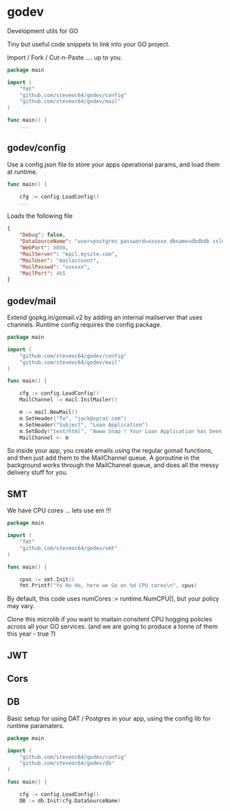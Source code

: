 # godev
Development utils for GO 

Tiny but useful code snippets to link into your GO project.

Import / Fork / Cut-n-Paste .... up to you.

```go
package main

import (
	"fmt"
	"github.com/steveoc64/godev/config"
	"github.com/steveoc64/godev/mail"
)

func main() {
	...
```


## godev/config

Use a config.json file to store your apps operational params, and load them at runtime.

```go
func main() {

	cfg := config.LoadConfig()
	...
```

Loads the following file
```json
{
	"Debug": false,
	"DataSourceName": "user=postgres password=xxxxxx dbname=dbdbdb sslmode=disable",
	"WebPort": 8000,
	"MailServer": "mail.mysite.com",
	"MailUser": "mailaccount",
	"MailPasswd": "xxxxxx",
	"MailPort": 465
}
```

## godev/mail

Extend gopkg.in/gomail.v2 by adding an internal mailserver that uses channels.
Runtime config requires the config package.

```go
package main

import (
	"github.com/steveoc64/godev/config"
	"github.com/steveoc64/godev/mail"
)

func main() {

	cfg := config.LoadConfig()
	MailChannel := mail.InitMailer()

	m := mail.NewMail()
	m.SetHeader("To", "jack@sprat.com")
	m.SetHeader("Subject", "Loan Application")
	m.SetBody("text/html", "Awww Snap ! Your Loan Application has been denied  :(")
	MailChannel <- m
```

So inside your app, you create emails using the regular gomail functions, and then just add them to the MailChannel 
queue.  A goroutine in the background works through the MailChannel queue, and does all the messy delivery stuff 
for you.

## SMT

We have CPU cores ... lets use em !!!

```go
package main

import (
	"fmt"
	"github.com/steveoc64/godev/smt"
)

func main() {

	cpus := smt.Init()
	fmt.Printf("Yo Ho Ho, here we Go on %d CPU cores\n", cpus)
```

By default, this code uses numCores := runtime.NumCPU(), but your policy may vary.

Clone this microlib if you want to maitain consitent CPU hogging policies across all your
GO services.  (and we are going to produce a tonne of them this year - true ?)

## JWT

## Cors

## DB

Basic setup for using DAT / Postgres in your app, using the config lib for 
runtime paramaters.

```go
package main

import (
	"github.com/steveoc64/godev/config"
	"github.com/steveoc64/godev/db"
)

func main() {

	cfg := config.LoadConfig()
	DB := db.Init(cfg.DataSourceName)

```

